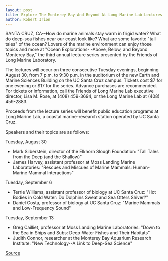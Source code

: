 ```yaml
---
layout: post
title: Explore The Monterey Bay And Beyond At Long Marine Lab Lectures
author: Robert Irion
---
```


SANTA CRUZ, CA--How do marine animals stay warm in frigid  water? What do deep-sea fishes near our coast look like? What are  some favorite "tall tales" of the ocean? Lovers of the marine  environment can enjoy those topics and more at "Ocean Explorations- -Above, Below, and Beyond Monterey Bay," the third annual lecture  series presented by the Friends of Long Marine Laboratory.

The lectures will occur on three consecutive Tuesday evenings,  beginning August 30, from 7 p.m. to 9:30 p.m. in the auditorium of  the new Earth and Marine Sciences Building on the UC Santa Cruz  campus. Tickets cost $7 for one evening or $17 for the series.  Advance purchases are recommended. For tickets or information, call  the Friends of Long Marine Lab executive director, Lisa M. Rose, at  (408) 459-3694, or the Long Marine Lab at (408) 459-2883.

Proceeds from the lecture series will benefit public education  programs at Long Marine Lab, a coastal marine-research station  operated by UC Santa Cruz.

Speakers and their topics are as follows:

Tuesday, August 30
* Mark Silberstein, director of the Elkhorn Slough Foundation:  "Tall Tales from the Deep (and the Shallow)"
* James Harvey, assistant professor at Moss Landing Marine  Laboratories: "Rescues and Miscues of Marine Mammals: Human- Marine Mammal Interactions"

Tuesday, September 6
* Terrie Williams, assistant professor of biology at UC Santa  Cruz: "Hot Bodies in Cold Water: Do Dolphins Sweat and Sea Otters  Shiver?"
* Daniel Costa, professor of biology at UC Santa Cruz: "Marine  Mammals and Low-Frequency Sound"

Tuesday, September 13
* Greg Cailliet, professor at Moss Landing Marine  Laboratories:  "Down to the Sea in Ships and Subs: Deep-Water Fishes and Their  Habitats"
* Judith Connor, researcher at the Monterey Bay Aquarium  Research Institute: "New Technology--A Link to Deep-Sea Science"

[Source](http://www1.ucsc.edu/news_events/press_releases/archive/94-95/07-94/072294-Long_Marine_Lab_lec.html "Permalink to 072294-Long_Marine_Lab_lec")
